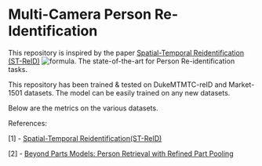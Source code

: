 # Multi-Camera Person Re-Identification

This repository is inspired by the paper [Spatial-Temporal Reidentification (ST-ReID)](https://arxiv.org/pdf/1812.03282.pdf) ![formula](https://render.githubusercontent.com/render/math?math=^{[1]}). The state-of-the-art for Person Re-identification tasks.

This repository has been trained & tested on DukeMTMTC-reID and Market-1501 datasets. The model can be easily trained on any new datasets.

Below are the metrics on the various datasets.

References:

[1] - [Spatial-Temporal Reidentification(ST-ReID)](https://arxiv.org/pdf/1812.03282.pdf)

[2] - [Beyond Parts Models: Person Retrieval with Refined Part Pooling](https://arxiv.org/pdf/1711.09349)
